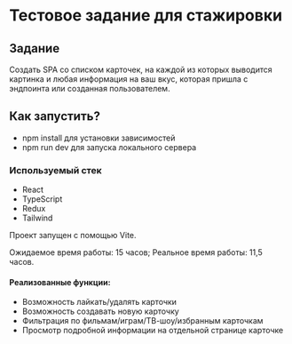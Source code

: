 # Тестовое задание для стажировки

## Задание

Создать SPA со списком карточек, на каждой из которых выводится картинка и любая информация на ваш вкус, которая пришла с эндпоинта или созданная пользователем.

## Как запустить?

- npm install для установки зависимостей
- npm run dev для запуска локального сервера

###  Используемый стек

- React
- TypeScript
- Redux
- Tailwind

Проект запущен с помощью Vite.

Ожидаемое время работы: 15 часов;
Реальное время работы: 11,5 часов.

#### Реализованные функции: 
- Возможность лайкать/удалять карточки
- Возможность создавать новую карточку
- Фильтрация по фильмам/играм/ТВ-шоу/избранным карточкам
- Просмотр подробной информации на отдельной странице карточке
